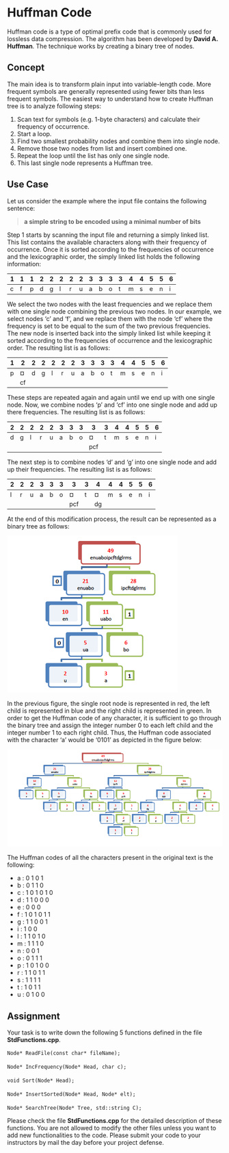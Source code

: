 # Huffman Code
Huffman code is a type of optimal prefix code that is commonly used for lossless data compression. The
algorithm has been developed by **David A. Huffman**. The technique works by creating a binary tree of
nodes.
## Concept 
The main idea is to transform plain input into variable-length code. More frequent symbols are generally
represented using fewer bits than less frequent symbols. The easiest way to understand how to create
Huffman tree is to analyze following steps:
1. Scan text for symbols (e.g. 1-byte characters) and calculate their frequency of occurrence.
2. Start a loop.
3. Find two smallest probability nodes and combine them into single node.
4. Remove those two nodes from list and insert combined one.
5. Repeat the loop until the list has only one single node.
6. This last single node represents a Huffman tree.

## Use Case

Let us consider the example where the input file contains the following sentence:

> **a simple string to be encoded using a minimal number of bits**

Step 1 starts by scanning the input file and returning a simply linked list. This list contains the available
characters along with their frequency of occurrence. Once it is sorted according to the frequencies of
occurrence and the lexicographic order, the simply linked list holds the following information:

| 1 | 1 | 1 | 2 | 2 | 2 | 2 | 2 | 3 | 3 | 3 | 3 | 4 | 4 | 5 | 5 | 6 |
|---|---|---|---|---|---|---|---|---|---|---|---|---|---|---|---|---|
| c | f | p | d | g | l | r | u | a | b | o | t | m | s | e | n | i |

We select the two nodes with the least frequencies and we replace them with one single node
combining the previous two nodes. In our example, we select nodes ‘c’ and ‘f’, and we replace them
with the node ‘cf’ where the frequency is set to be equal to the sum of the two previous frequencies.
The new node is inserted back into the simply linked list while keeping it sorted according to the
frequencies of occurrence and the lexicographic order. The resulting list is as follows:

| 1 | 2  | 2 | 2 | 2 | 2 | 2 | 3 | 3 | 3 | 3 | 4 | 4 | 5 | 5 | 6 |
|---|----|---|---|---|---|---|---|---|---|---|---|---|---|---|---|
| p | ¤  | d | g | l | r | u | a | b | o | t | m | s | e | n | i |
|   | cf |   |   |   |   |   |   |   |   |   |   |   |   |   |   |

These steps are repeated again and again until we end up with one single node. Now, we combine
nodes ‘p’ and ‘cf’ into one single node and add up there frequencies. The resulting list is as follows:

| 2 | 2 | 2 | 2 | 2 | 3 | 3 | 3 | 3   | 3 | 4 | 4 | 5 | 5 | 6 |
|---|---|---|---|---|---|---|---|-----|---|---|---|---|---|---|
| d | g | l | r | u | a | b | o | ¤   | t | m | s | e | n | i |
|   |   |   |   |   |   |   |   | pcf |   |   |   |   |   |   |


The next step is to combine nodes ‘d’ and ‘g’ into one single node and add up their frequencies. The
resulting list is as follows:

| 2 | 2 | 2 | 3 | 3 | 3 | 3   | 3 | 4  | 4 | 4 | 5 | 5 | 6 |
|---|---|---|---|---|---|-----|---|----|---|---|---|---|---|
| l | r | u | a | b | o | ¤   | t | ¤  | m | s | e | n | i |
|   |   |   |   |   |   | pcf |   | dg |   |   |   |   |   |

At the end of this modification process, the result can be represented as a binary tree as follows:

![Image1](assets/1.png)

In the previous figure, the single root node is represented in red, the left child is represented in blue and
the right child is represented in green. In order to get the Huffman code of any character, it is sufficient
to go through the binary tree and assign the integer number 0 to each left child and the integer number
1 to each right child. Thus, the Huffman code associated with the character ‘a’ would be ‘0101’ as
depicted in the figure below:

![Image2](assets/2.png)

The Huffman codes of all the characters present in the original text is the following:

* a : 0 1 0 1
* b : 0 1 1 0
* c : 1 0 1 0 1 0
* d : 1 1 0 0 0
* e : 0 0 0
* f : 1 0 1 0 1 1
* g : 1 1 0 0 1
* i : 1 0 0
* l : 1 1 0 1 0
* m : 1 1 1 0
* n : 0 0 1
* o : 0 1 1 1
* p : 1 0 1 0 0
* r : 1 1 0 1 1
* s : 1 1 1 1
* t : 1 0 1 1
* u : 0 1 0 0

## Assignment

Your task is to write down the following 5 functions defined in the file **StdFunctions.cpp**.

```
Node* ReadFile(const char* fileName);

Node* IncFrequency(Node* Head, char c);

void Sort(Node* Head);

Node* InsertSorted(Node* Head, Node* elt);

Node* SearchTree(Node* Tree, std::string C);

```
Please check the file **StdFunctions.cpp** for the detailed description of these functions.
You are not allowed to modify the other files unless you want to add new functionalities to the code.
Please submit your code to your instructors by mail the day before your project defense.




